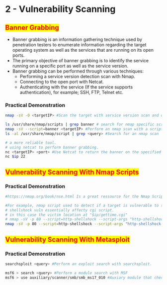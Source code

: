 # 2 - Vulnerability Scanning

## <mark style="color:red;">Banner Grabbing</mark>

* Banner grabbing is an information gathering technique used by penetration testers to enumerate information regarding the target operating system as well as the services that are running on its open ports.
* The primary objective of banner grabbing is to identify the service running on a specific port as well as the service version.
* Banner grabbing can be performed through various techniques:
  * Performing a service version detection scan with Nmap.
  * Connecting to the open port with Netcat.
  * Authenticating with the service (If the service supports authentication), for example; SSH, FTP, Telnet etc.

### **Practical Demonstration**

```bash
nmap -sV -O <targetIP> #Scan the target with service version scan and operating system detection.

ls /usr/share/nmap/scripts | grep banner # search for nmap specific script.
nmap -sV --script=banner <targetIP> #Perform an nmap scan with a script that grab banners
ls -al /usr/share/nmap/script | grep <query> #Search for an nmap scan

# a more reliable tool.
# using netcat to perform banner grabbing.
nc <targetIP> <port> #Use Netcat to return the banner on the specified port.
nc $ip 22
```





## <mark style="color:red;">Vulnerability Scanning With Nmap Scripts</mark>

### **Practical Demonstration**

```bash
#https://nmap.org/book/nse.html Is a great ressource for the Nmap Scripting Engine (NSE) documentation

#For example, nmap script used to detect if a target is vulnerable to shellshock:
# shellshock vuln essentially affecty cgi script.
# in this case the victim location at "$ip/gettime.cgi"
# nmap -sV -p 80 --script=http-shellshock --script-args "http-shellshock.uri/<CGIscript>" $victim_ip
nmap -sV -p 80 --script=http-shellshock --script-args "http-shellshock.uri/gettime.cgi" $ip
```





## <mark style="color:red;">Vulnerability Scanning With Metasploit</mark>

### **Practical Demonstration**

```bash
searchsploit <query> #Perform an exploit search with searchsploit.

msf6 > search <query> #Perform a module search with MSF
msf6 > use auxiliary/scanner/smb/smb_ms17_010 #Auxiary module that check if the target is vulnerable to the EternalBlue vulnerability
```



